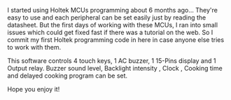 I started using Holtek MCUs programming about 6 months ago... They're easy to use and each peripheral can be set easily just by reading the datasheet. 
But the first days of working with these MCUs, I ran into small issues which could get fixed fast if there was a tutorial on the web. So I commit my 
first Holtek programming code in here in case anyone else tries to work with them.

This software controls 4 touch keys, 1 AC buzzer, 1 15-Pins display and 1 Output relay. Buzzer sound level, Backlight intensity , Clock , Cooking time
and delayed cooking program can be set. 

Hope you enjoy it! 
